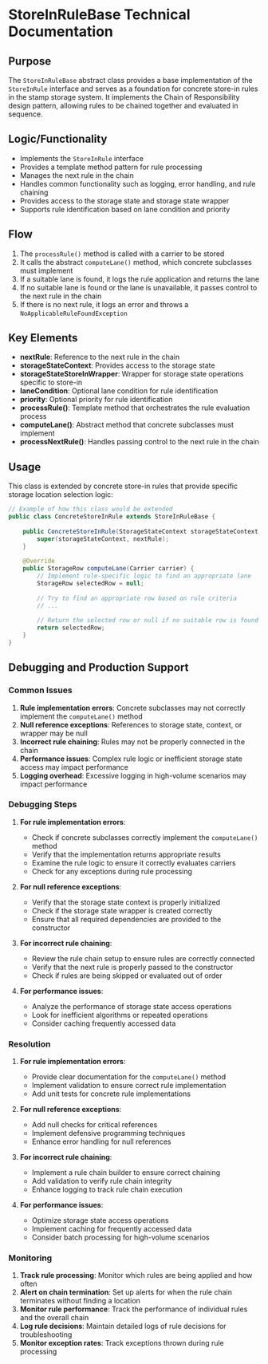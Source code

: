 # StoreInRuleBase Technical Documentation

## Purpose
The `StoreInRuleBase` abstract class provides a base implementation of the `StoreInRule` interface and serves as a foundation for concrete store-in rules in the stamp storage system. It implements the Chain of Responsibility design pattern, allowing rules to be chained together and evaluated in sequence.

## Logic/Functionality
- Implements the `StoreInRule` interface
- Provides a template method pattern for rule processing
- Manages the next rule in the chain
- Handles common functionality such as logging, error handling, and rule chaining
- Provides access to the storage state and storage state wrapper
- Supports rule identification based on lane condition and priority

## Flow
1. The `processRule()` method is called with a carrier to be stored
2. It calls the abstract `computeLane()` method, which concrete subclasses must implement
3. If a suitable lane is found, it logs the rule application and returns the lane
4. If no suitable lane is found or the lane is unavailable, it passes control to the next rule in the chain
5. If there is no next rule, it logs an error and throws a `NoApplicableRuleFoundException`

## Key Elements
- **nextRule**: Reference to the next rule in the chain
- **storageStateContext**: Provides access to the storage state
- **storageStateStoreInWrapper**: Wrapper for storage state operations specific to store-in
- **laneCondition**: Optional lane condition for rule identification
- **priority**: Optional priority for rule identification
- **processRule()**: Template method that orchestrates the rule evaluation process
- **computeLane()**: Abstract method that concrete subclasses must implement
- **processNextRule()**: Handles passing control to the next rule in the chain

## Usage
This class is extended by concrete store-in rules that provide specific storage location selection logic:

```java
// Example of how this class would be extended
public class ConcreteStoreInRule extends StoreInRuleBase {
    
    public ConcreteStoreInRule(StorageStateContext storageStateContext, StoreInRule nextRule) {
        super(storageStateContext, nextRule);
    }
    
    @Override
    public StorageRow computeLane(Carrier carrier) {
        // Implement rule-specific logic to find an appropriate lane
        StorageRow selectedRow = null;
        
        // Try to find an appropriate row based on rule criteria
        // ...
        
        // Return the selected row or null if no suitable row is found
        return selectedRow;
    }
}
```

## Debugging and Production Support

### Common Issues
1. **Rule implementation errors**: Concrete subclasses may not correctly implement the `computeLane()` method
2. **Null reference exceptions**: References to storage state, context, or wrapper may be null
3. **Incorrect rule chaining**: Rules may not be properly connected in the chain
4. **Performance issues**: Complex rule logic or inefficient storage state access may impact performance
5. **Logging overhead**: Excessive logging in high-volume scenarios may impact performance

### Debugging Steps
1. **For rule implementation errors**:
   - Check if concrete subclasses correctly implement the `computeLane()` method
   - Verify that the implementation returns appropriate results
   - Examine the rule logic to ensure it correctly evaluates carriers
   - Check for any exceptions during rule processing

2. **For null reference exceptions**:
   - Verify that the storage state context is properly initialized
   - Check if the storage state wrapper is created correctly
   - Ensure that all required dependencies are provided to the constructor

3. **For incorrect rule chaining**:
   - Review the rule chain setup to ensure rules are correctly connected
   - Verify that the next rule is properly passed to the constructor
   - Check if rules are being skipped or evaluated out of order

4. **For performance issues**:
   - Analyze the performance of storage state access operations
   - Look for inefficient algorithms or repeated operations
   - Consider caching frequently accessed data

### Resolution
1. **For rule implementation errors**:
   - Provide clear documentation for the `computeLane()` method
   - Implement validation to ensure correct rule implementation
   - Add unit tests for concrete rule implementations

2. **For null reference exceptions**:
   - Add null checks for critical references
   - Implement defensive programming techniques
   - Enhance error handling for null references

3. **For incorrect rule chaining**:
   - Implement a rule chain builder to ensure correct chaining
   - Add validation to verify rule chain integrity
   - Enhance logging to track rule chain execution

4. **For performance issues**:
   - Optimize storage state access operations
   - Implement caching for frequently accessed data
   - Consider batch processing for high-volume scenarios

### Monitoring
1. **Track rule processing**: Monitor which rules are being applied and how often
2. **Alert on chain termination**: Set up alerts for when the rule chain terminates without finding a location
3. **Monitor rule performance**: Track the performance of individual rules and the overall chain
4. **Log rule decisions**: Maintain detailed logs of rule decisions for troubleshooting
5. **Monitor exception rates**: Track exceptions thrown during rule processing